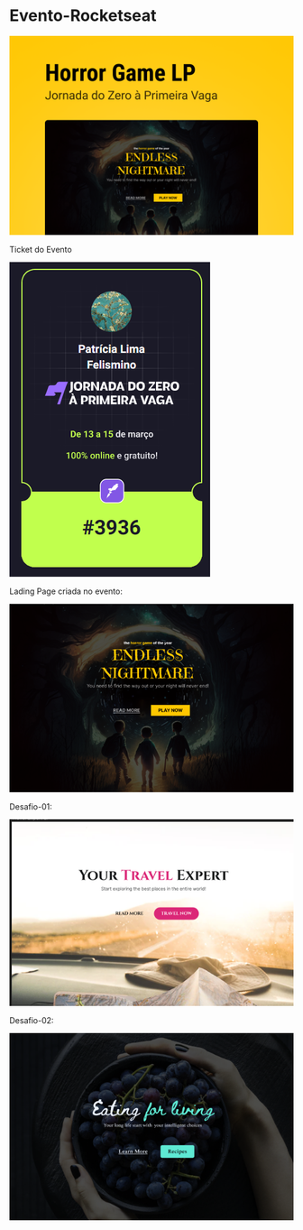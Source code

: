 # Evento-Rocketseat


![Evento-Rocketseat](https://github.com/Patricia17991/Evento-Rocketseat/blob/main/Lading-page/src/assets/Cover.png?raw=true)

Ticket do Evento

![Evento-Rocketseat](https://github.com/Patricia17991/Evento-Rocketseat/blob/main/Lading-page/src/assets/Captura%20de%20Tela%20(137).png?raw=true)

Lading Page criada no evento:

![Evento-Rocketseat](https://github.com/Patricia17991/Evento-Rocketseat/blob/main/Lading-page/src/assets/horror-game.png?raw=true)


Desafio-01:

![Evento-Rocketseat](https://github.com/Patricia17991/Evento-Rocketseat/blob/main/Lading-page/src/assets/Captura%20de%20Tela%20(140).png?raw=true)


Desafio-02:

![Evento-Rocketseat](https://github.com/Patricia17991/Evento-Rocketseat/blob/main/Lading-page/src/assets/Captura%20de%20Tela%20(141).png?raw=true)
